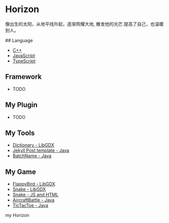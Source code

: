 # Horizon

像出生的太阳，从地平线升起，逐渐照耀大地,
  散发他的光芒.提高了自己，也温暖别人。
  <div id="my-log" style="display: none;"> <div onclick="$(this).hide()"> <a href="#/docs/Horizon.md"> h---o---r---i---z---o---n </a> </div> </div> 
## Language

* [C++](docs/cpp/README.md)
* [JavaScript](docs/JavaScript/README.md)
* [TypeScript](docs/TypeScript/README.md)

## Framework

* TODO

## My Plugin

* TODO

## My Tools

* [Dictionary - LibGDX](https://github.com/zzzxb/Dictionary)
* [Jekyll Post template - Java](https://github.com/zzzxb/Blog-template-generation)
* [BatchName - Java](https://github.com/zzzxb/BatchName)

## My Game

* [FlappyBird - LibGDX](https://github.com/zzzxb/FlappyBird-imitation)
* [Snake - LibGDX](https://github.com/zzzxb/Snake-libgdx)
* [Snake - JS and HTML](https://zzzxb.github.io/Snake/)
* [AircraftBattle - Java](https://github.com/zzzxb/WeChat-AircraftBattle)
* [TicTacToe - Java](https://github.com/zzzxb/TicTacToe)

<div onclick="fun()" id="guide" display="none" >my Horizon</div>